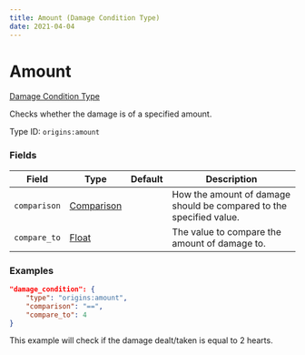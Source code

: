 ```yaml
---
title: Amount (Damage Condition Type)
date: 2021-04-04
---
```


# Amount

[Damage Condition Type](../damage_condition_types.md)

Checks whether the damage is of a specified amount.

Type ID: `origins:amount`


### Fields

Field  | Type | Default | Description
-------|------|---------|-------------
`comparison` | [Comparison](../data_types/comparison.md) | |  How the amount of damage should be compared to the specified value.
`compare_to` | [Float](../data_types/float.md) | | The value to compare the amount of damage to.


### Examples

```json
"damage_condition": {
    "type": "origins:amount",
    "comparison": "==",
    "compare_to": 4
}
```

This example will check if the damage dealt/taken is equal to 2 hearts.
